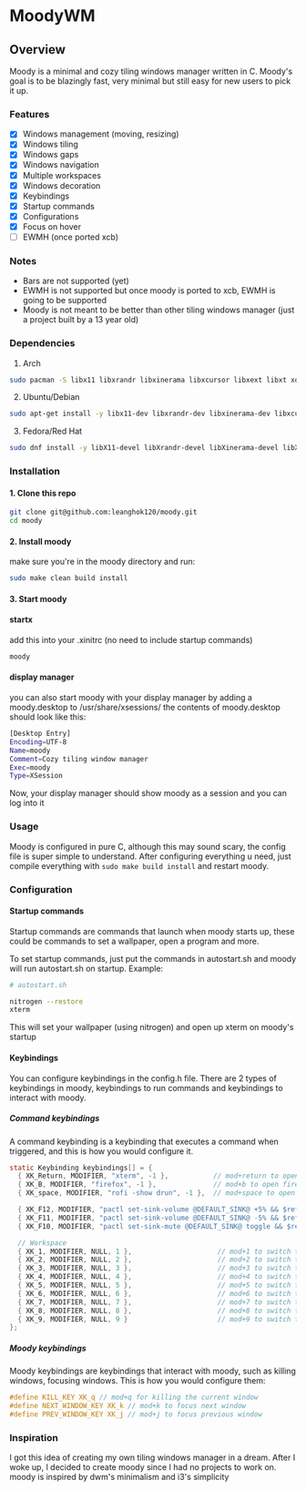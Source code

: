 # MoodyWM

## Overview

Moody is a minimal and cozy tiling windows manager written in C. Moody's goal is to be blazingly fast, very minimal but still easy for new users to pick it up.

### Features

- [x] Windows management (moving, resizing)
- [x] Windows tiling
- [x] Windows gaps
- [x] Windows navigation
- [x] Multiple workspaces
- [x] Windows decoration
- [x] Keybindings
- [x] Startup commands
- [x] Configurations
- [x] Focus on hover
- [ ] EWMH (once ported xcb)

### Notes

- Bars are not supported (yet)
- EWMH is not supported but once moody is ported to xcb, EWMH is going to be supported
- Moody is not meant to be better than other tiling windows manager (just a project built by a 13 year old)

### Dependencies

1. Arch

```bash
sudo pacman -S libx11 libxrandr libxinerama libxcursor libxext libxt xorg-server-devel
```

2. Ubuntu/Debian

```bash
sudo apt-get install -y libx11-dev libxrandr-dev libxinerama-dev libxcursor-dev libxext-dev libxt-dev xorg-dev
```

3. Fedora/Red Hat

```bash
sudo dnf install -y libX11-devel libXrandr-devel libXinerama-devel libXcursor-devel libXext-devel libXt-devel xorg-x11-server-devel
```

### Installation

#### 1. Clone this repo

```bash
git clone git@github.com:leanghok120/moody.git
cd moody
```

#### 2. Install moody

make sure you're in the moody directory and run:

```bash
sudo make clean build install
```

#### 3. Start moody

#### startx

add this into your .xinitrc (no need to include startup commands)
```bash
moody
```

#### display manager

you can also start moody with your display manager by adding a moody.desktop to /usr/share/xsessions/
the contents of moody.desktop should look like this:

```bash
[Desktop Entry]
Encoding=UTF-8
Name=moody
Comment=Cozy tiling window manager
Exec=moody
Type=XSession
```

Now, your display manager should show moody as a session and you can log into it

### Usage

Moody is configured in pure C, although this may sound scary, the config file is super simple to understand. After configuring everything u need, just compile everything with `sudo make build install` and restart moody.

### Configuration

#### Startup commands

Startup commands are commands that launch when moody starts up, these could be commands to set a wallpaper, open a program and more.

To set startup commands, just put the commands in autostart.sh and moody will run autostart.sh on startup. Example:

```bash
# autostart.sh

nitrogen --restore
xterm
```

This will set your wallpaper (using nitrogen) and open up xterm on moody's startup

#### Keybindings

You can configure keybindings in the config.h file.
There are 2 types of keybindings in moody, keybindings to run commands and keybindings to interact with moody.

##### Command keybindings

A command keybinding is a keybinding that executes a command when triggered, and this is how you would configure it.

```c
static Keybinding keybindings[] = {
  { XK_Return, MODIFIER, "xterm", -1 },           // mod+return to open xterm (terminal)
  { XK_B, MODIFIER, "firefox", -1 },              // mod+b to open firefox
  { XK_space, MODIFIER, "rofi -show drun", -1 },  // mod+space to open rofi (app launcher)

  { XK_F12, MODIFIER, "pactl set-sink-volume @DEFAULT_SINK@ +5% && $refresh_i3status" },   // mod+f12 to increase volume by 5%
  { XK_F11, MODIFIER, "pactl set-sink-volume @DEFAULT_SINK@ -5% && $refresh_i3status" },   // mod+f11 to increase volume by 5%
  { XK_F10, MODIFIER, "pactl set-sink-mute @DEFAULT_SINK@ toggle && $refresh_i3status" },  // mod+f10 to mute

  // Workspace
  { XK_1, MODIFIER, NULL, 1 },                     // mod+1 to switch to workspace 1
  { XK_2, MODIFIER, NULL, 2 },                     // mod+2 to switch to workspace 2
  { XK_3, MODIFIER, NULL, 3 },                     // mod+3 to switch to workspace 3
  { XK_4, MODIFIER, NULL, 4 },                     // mod+4 to switch to workspace 4
  { XK_5, MODIFIER, NULL, 5 },                     // mod+5 to switch to workspace 5
  { XK_6, MODIFIER, NULL, 6 },                     // mod+6 to switch to workspace 6
  { XK_7, MODIFIER, NULL, 7 },                     // mod+7 to switch to workspace 7
  { XK_8, MODIFIER, NULL, 8 },                     // mod+8 to switch to workspace 8
  { XK_9, MODIFIER, NULL, 9 }                      // mod+9 to switch to workspace 9
};
```

##### Moody keybindings

Moody keybindings are keybindings that interact with moody, such as killing windows, focusing windows. This is how you would configure them:

```c
#define KILL_KEY XK_q // mod+q for killing the current window
#define NEXT_WINDOW_KEY XK_k // mod+k to focus next window
#define PREV_WINDOW_KEY XK_j // mod+j to focus previous window
```

### Inspiration

I got this idea of creating my own tiling windows manager in a dream. After I woke up, I decided to create moody since I had no projects to work on.
moody is inspired by dwm's minimalism and i3's simplicity
